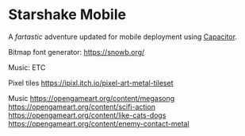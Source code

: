 
# Starshake Mobile

A *fartastic* adventure updated for mobile deployment using [Capacitor](https://capacitorjs.com).

Bitmap font generator:
https://snowb.org/

Music: ETC

Pixel tiles
https://ipixl.itch.io/pixel-art-metal-tileset

Music
https://opengameart.org/content/megasong
https://opengameart.org/content/scifi-action
https://opengameart.org/content/like-cats-dogs
https://opengameart.org/content/enemy-contact-metal
